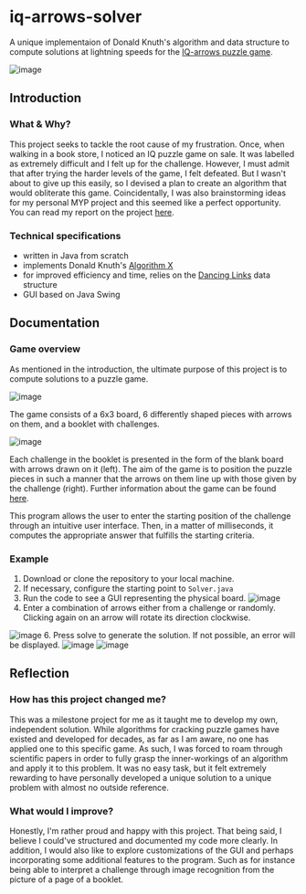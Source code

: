 # iq-arrows-solver
A unique implementaion of Donald Knuth's algorithm and data structure to compute solutions at lightning speeds for the [IQ-arrows puzzle game](https://www.smartgamesandpuzzles.com/iq-arrows.html).

![image](https://user-images.githubusercontent.com/61239034/168665890-f4d5d832-4d84-40a0-a996-b3b0d806b298.png)

## Introduction 
### What & Why?
This project seeks to tackle the root cause of my frustration. Once, when walking in a book store, I noticed an IQ puzzle game on sale. It was labelled as extremely difficult and I felt up for the challenge. However, I must admit that after trying the harder levels of the game, I felt defeated. But I wasn't about to give up this easily, so I devised a plan to create an algorithm that would obliterate this game. Coincidentally, I was also brainstorming ideas for my personal MYP project and this seemed like a perfect opportunity. You can read my report on the project [here](https://suomalaisenyhteiskou117-my.sharepoint.com/:w:/g/personal/terin_aleksei_syk_fi/ESSVr5DqayJFs4K69r9oUrABoEaTQvtEbUlRh3WekEI-zw?e=GIUAEW). 

### Technical specifications
- written in Java from scratch
- implements Donald Knuth's [Algorithm X](https://arxiv.org/pdf/cs/0011047.pdf)
- for improved efficiency and time, relies on the [Dancing Links](https://arxiv.org/pdf/cs/0011047.pdf) data structure
- GUI based on Java Swing

## Documentation
### Game overview
As mentioned in the introduction, the ultimate purpose of this project is to compute solutions to a puzzle game. 

![image](https://user-images.githubusercontent.com/61239034/168668280-d991054a-a63e-41d3-9f61-298b92770f7d.png)

The game consists of a 6x3 board, 6 differently shaped pieces with arrows on them, and a booklet with challenges.

![image](https://user-images.githubusercontent.com/61239034/168668502-96b9fca8-fe93-4fb5-8e60-612425c9b416.png)

Each challenge in the booklet is presented in the form of the blank board with arrows drawn on it (left). The aim of the game is to position the puzzle pieces in such a manner that the arrows on them line up with those given by the challenge (right). Further information about the game can be found [here](https://www.smartgamesandpuzzles.com/iq-arrows.html).


This program allows the user to enter the starting position of the challenge through an intuitive user interface. Then, in a matter of milliseconds, it computes the appropriate answer that fulfills the starting criteria.

### Example
1. Download or clone the repository to your local machine. 
2. If necessary, configure the starting point to `Solver.java`
3. Run the code to see a GUI representing the physical board.
![image](https://user-images.githubusercontent.com/61239034/168669922-842990b8-d05b-4e3c-b5ca-0dbb0b9e9b49.png)
4. Enter a combination of arrows either from a challenge or randomly. Clicking again on an arrow will rotate its direction clockwise.

![image](https://user-images.githubusercontent.com/61239034/168670252-840a565a-82b6-4076-8668-25435479aef2.png)
6. Press solve to generate the solution. If not possible, an error will be displayed.
![image](https://user-images.githubusercontent.com/61239034/168670335-4098950c-9d36-4e97-b654-63aa50f8b10f.png)
![image](https://user-images.githubusercontent.com/61239034/168670385-ed79a025-8572-4ccb-84f2-ef6bc60b91cc.png)
 
## Reflection
### How has this project changed me?
This was a milestone project for me as it taught me to develop my own, independent solution. While algorithms for cracking puzzle games have existed and developed for decades, as far as I am aware, no one has applied one to this specific game. As such, I was forced to roam through scientific papers in order to fully grasp the inner-workings of an algorithm and apply it to this problem. It was no easy task, but it felt extremely rewarding to have personally developed a unique solution to a unique problem with almost no outside reference.

### What would I improve?
Honestly, I'm rather proud and happy with this project. That being said, I believe I could've structured and documented my code more clearly. In addition, I would also like to explore customizations of the GUI and perhaps incorporating some additional features to the program. Such as for instance being able to interpret a challenge through image recognition from the picture of a page of a booklet. 
